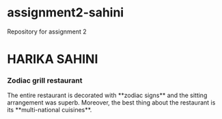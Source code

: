 # assignment2-sahini
Repository for assignment 2
# HARIKA SAHINI
### Zodiac grill restaurant
<p> The entire restaurant is decorated with **zodiac signs** and the sitting arrangement was superb. Moreover, the best thing about the restaurant is its **multi-national cuisines**.</p>